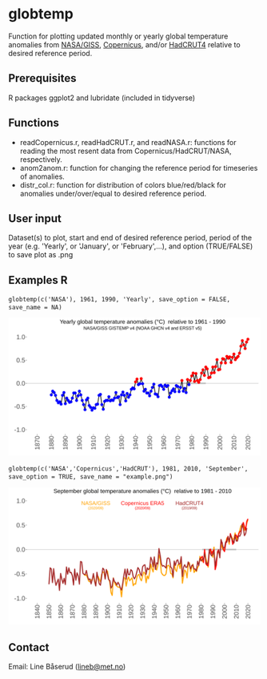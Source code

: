# globtemp
Function for plotting updated monthly or yearly global temperature anomalies from [NASA/GISS](https://data.giss.nasa.gov/gistemp), [Copernicus](https://climate.copernicus.eu/climate-bulletins), and/or [HadCRUT4](https://www.metoffice.gov.uk/hadobs/hadcrut4) relative to desired reference period.

## Prerequisites
R packages ggplot2 and lubridate (included in tidyverse)

## Functions
* readCopernicus.r, readHadCRUT.r, and readNASA.r: functions for reading the most resent data from Copernicus/HadCRUT/NASA, respectively.
* anom2anom.r: function for changing the reference period for timeseries of anomalies.
* distr_col.r: function for distribution of colors blue/red/black for anomalies under/over/equal to desired reference period.

## User input
Dataset(s) to plot, start and end of desired reference period, period of the year (e.g. 'Yearly', or 'January', or 'February',...), and option (TRUE/FALSE) to save plot as .png

## Examples R
```
globtemp(c('NASA'), 1961, 1990, 'Yearly', save_option = FALSE, save_name = NA)
```
![test](figs/example_yearly.png)

```
globtemp(c('NASA','Copernicus','HadCRUT'), 1981, 2010, 'September', save_option = TRUE, save_name = "example.png")
```
![test](figs/example_sept2.png)

## Contact

Email: Line Båserud (lineb@met.no)
